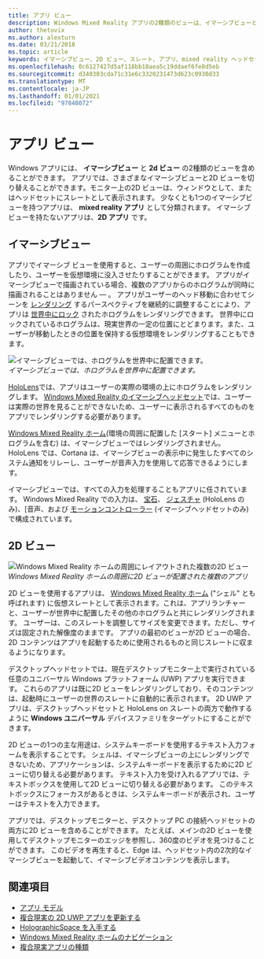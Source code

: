 ```yaml
---
title: アプリ ビュー
description: Windows Mixed Reality アプリの2種類のビューは、イマーシブビューと2D ビューです。
author: thetuvix
ms.author: alexturn
ms.date: 03/21/2018
ms.topic: article
keywords: イマーシブビュー、2D ビュー、スレート、アプリ、mixed reality ヘッドセット、windows mixed reality ヘッドセット、virtual reality ヘッドセット、HoloLens、MRTK、Mixed Reality Toolkit
ms.openlocfilehash: 0c6127427d5af118bb18aea5c19ddaef6fe8d5eb
ms.sourcegitcommit: d340303cda71c31e6c3320231473d623c0930d33
ms.translationtype: MT
ms.contentlocale: ja-JP
ms.lasthandoff: 01/01/2021
ms.locfileid: "97848072"
---
```

# <a name="app-views"></a>アプリ ビュー

Windows アプリには、 **イマーシブビュー** と **2d ビュー** の2種類のビューを含めることができます。 アプリでは、さまざまなイマーシブビューと2D ビューを切り替えることができます。モニター上の2D ビューは、ウィンドウとして、またはヘッドセットにスレートとして表示されます。 少なくとも1つのイマーシブビューを持つアプリは、 **mixed reality アプリ** として分類されます。 イマーシブ ビューを持たないアプリは、**2D アプリ** です。

## <a name="immersive-views"></a>イマーシブビュー

アプリでイマーシブ ビューを使用すると、ユーザーの周囲にホログラムを作成したり、ユーザーを仮想環境に没入させたりすることができます。 アプリがイマーシブビューで描画されている場合、複数のアプリからのホログラムが同時に描画されることはありません &mdash; 。 アプリがユーザーのヘッド移動に合わせてシーンを [レンダリング](../develop/platform-capabilities-and-apis/rendering.md) するパースペクティブを継続的に調整することにより、アプリは [世界中にロック](coordinate-systems.md) されたホログラムをレンダリングできます。 世界中にロックされているホログラムは、現実世界の一定の位置にとどまります。また、ユーザーが移動したときの位置を保持する仮想環境をレンダリングすることもできます。

![イマーシブビューでは、ホログラムを世界中に配置できます。](images/designoverview-940px.jpg)<br>
*イマーシブビューでは、ホログラムを世界中に配置できます。*

[HoloLens](https://docs.microsoft.com/hololens/hololens1-hardware)では、アプリはユーザーの実際の環境の上にホログラムをレンダリングします。 [Windows Mixed Reality のイマーシブヘッドセット](../discover/immersive-headset-hardware-details.md)では、ユーザーは実際の世界を見ることができないため、ユーザーに表示されるすべてのものをアプリでレンダリングする必要があります。

[Windows Mixed Reality ホーム](../discover/navigating-the-windows-mixed-reality-home.md)(環境の周囲に配置した [スタート] メニューとホログラムを含む) は、イマーシブビューではレンダリングされません。 HoloLens では、Cortana は、イマーシブビューの表示中に発生したすべてのシステム通知をリレーし、ユーザーが音声入力を使用して応答できるようにします。

イマーシブビューでは、すべての入力を処理することもアプリに任されています。 Windows Mixed Reality での入力は、 [宝石](gaze-and-commit.md)、 [ジェスチャ](gaze-and-commit.md#composite-gestures) (HoloLens のみ)、[音声、および [モーションコントローラー](motion-controllers.md) (イマーシブヘッドセットのみ) で構成されています。

## <a name="2d-views"></a>2D ビュー

![Windows Mixed Reality ホームの周囲にレイアウトされた複数の2D ビュー](images/teleportation-940px.png)<br>
*Windows Mixed Reality ホームの周囲に2D ビューが配置された複数のアプリ*

2D ビューを使用するアプリは、 [Windows Mixed Reality ホーム](../discover/navigating-the-windows-mixed-reality-home.md) ("シェル" とも呼ばれます) に仮想スレートとして表示されます。これは、アプリランチャーと、ユーザーが世界中に配置したその他のホログラムと共にレンダリングされます。 ユーザーは、このスレートを調整してサイズを変更できます。ただし、サイズは固定された解像度のままです。 アプリの最初のビューが2D ビューの場合、2D コンテンツはアプリを起動するために使用されるものと同じスレートに収まるようになります。

デスクトップヘッドセットでは、現在デスクトップモニター上で実行されている任意のユニバーサル Windows プラットフォーム (UWP) アプリを実行できます。 これらのアプリは既に2D ビューをレンダリングしており、そのコンテンツは、起動時にユーザーの世界のスレートに自動的に表示されます。 2D UWP アプリは、デスクトップヘッドセットと HoloLens on スレートの両方で動作するように **Windows ユニバーサル** デバイスファミリをターゲットにすることができます。

2D ビューの1つの主な用途は、システムキーボードを使用するテキスト入力フォームを表示することです。 シェルは、イマーシブビューの上にレンダリングできないため、アプリケーションは、システムキーボードを表示するために2D ビューに切り替える必要があります。 テキスト入力を受け入れるアプリでは、テキストボックスを使用して2D ビューに切り替える必要があります。 このテキストボックスにフォーカスがあるときは、システムキーボードが表示され、ユーザーはテキストを入力できます。

アプリでは、デスクトップモニターと、デスクトップ PC の接続ヘッドセットの両方に2D ビューを含めることができます。 たとえば、メインの2D ビューを使用してデスクトップモニターのエッジを参照し、360度のビデオを見つけることができます。 このビデオを再生すると、Edge は、ヘッドセット内の2次的なイマーシブビューを起動して、イマーシブビデオコンテンツを表示します。

## <a name="see-also"></a>関連項目

* [アプリ モデル](app-model.md)
* [複合現実の 2D UWP アプリを更新する](../develop/porting-apps/building-2d-apps.md)
* [HolographicSpace を入手する](../develop/native/getting-a-holographicspace.md)
* [Windows Mixed Reality ホームのナビゲーション](../discover/navigating-the-windows-mixed-reality-home.md)
* [複合現実アプリの種類](types-of-mixed-reality-apps.md)
